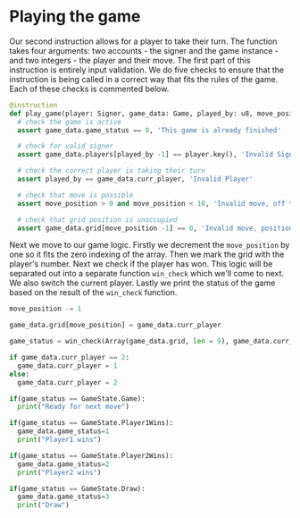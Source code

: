 # Playing the game

Our second instruction allows for a player to take their turn. The function takes four arguments: two accounts - the signer and the game instance - and two integers - the player and their move. The first part of this instruction is entirely input validation. We do five checks to ensure that the instruction is being called in a correct way that fits the rules of the game. Each of these checks is commented below.

```py
@instruction
def play_game(player: Signer, game_data: Game, played_by: u8, move_position: u8):
  # check the game is active
  assert game_data.game_status == 0, 'This game is already finished'

  # check for valid signer
  assert game_data.players[played_by -1] == player.key(), 'Invalid Signer'

  # check the correct player is taking their turn
  assert played_by == game_data.curr_player, 'Invalid Player'

  # check that move is possible
  assert move_position > 0 and move_position < 10, 'Invalid move, off the grid'

  # check that grid position is unoccupied
  assert game_data.grid[move_position -1] == 0, 'Invalid move, position occupied'
```

Next we move to our game logic. Firstly we decrement the `move_position` by one so it fits the zero indexing of the array. Then we mark the grid with the player's number. Next we check if the player has won. This logic will be separated out into a separate function `win_check` which we'll come to next. We also switch the current player. Lastly we print the status of the game based on the result of the `win_check` function.

```py
move_position -= 1

game_data.grid[move_position] = game_data.curr_player

game_status = win_check(Array(game_data.grid, len = 9), game_data.curr_player)

if game_data.curr_player == 2:
  game_data.curr_player = 1
else:
  game_data.curr_player = 2

if(game_status == GameState.Game):
  print("Ready for next move")

if(game_status == GameState.Player1Wins):
  game_data.game_status=1
  print("Player1 wins")

if(game_status == GameState.Player2Wins):
  game_data.game_status=2
  print("Player2 wins")

if(game_status == GameState.Draw):
  game_data.game_status=3
  print("Draw")
```
